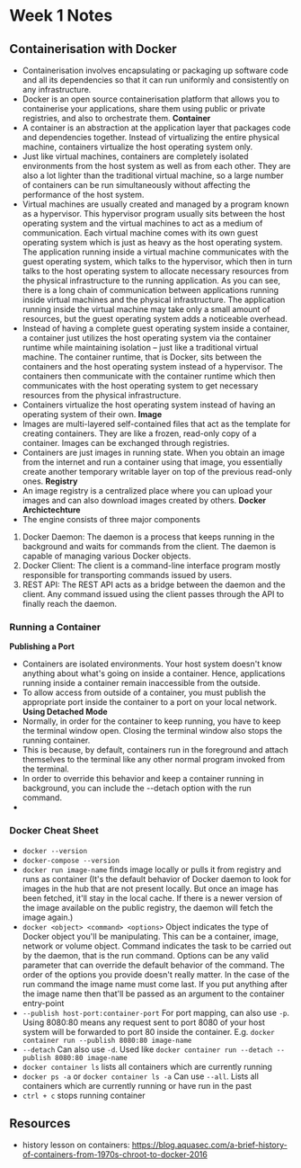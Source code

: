 # Week 1 Notes

## Containerisation with Docker
- Containerisation involves encapsulating or packaging up software code and all its dependencies so that it can run uniformly and consistently on any infrastructure. 
- Docker is an open source containerisation platform that allows you to containerise your applications, share them using public or private registries, and also to orchestrate them.
**Container**
- A container is an abstraction at the application layer that packages code and dependencies together. Instead of virtualizing the entire physical machine, containers virtualize the host operating system only.
- Just like virtual machines, containers are completely isolated environments from the host system as well as from each other. They are also a lot lighter than the traditional virtual machine, so a large number of containers can be run simultaneously without affecting the performance of the host system.
- Virtual machines are usually created and managed by a program known as a hypervisor. This hypervisor program usually sits between the host operating system and the virtual machines to act as a medium of communication. Each virtual machine comes with its own guest operating system which is just as heavy as the host operating system. The application running inside a virtual machine communicates with the guest operating system, which talks to the hypervisor, which then in turn talks to the host operating system to allocate necessary resources from the physical infrastructure to the running application. As you can see, there is a long chain of communication between applications running inside virtual machines and the physical infrastructure. The application running inside the virtual machine may take only a small amount of resources, but the guest operating system adds a noticeable overhead.
- Instead of having a complete guest operating system inside a container, a container just utilizes the host operating system via the container runtime while maintaining isolation – just like a traditional virtual machine. The container runtime, that is Docker, sits between the containers and the host operating system instead of a hypervisor. The containers then communicate with the container runtime which then communicates with the host operating system to get necessary resources from the physical infrastructure. 
- Containers virtualize the host operating system instead of having an operating system of their own.
**Image**
- Images are multi-layered self-contained files that act as the template for creating containers. They are like a frozen, read-only copy of a container. Images can be exchanged through registries. 
- Containers are just images in running state. When you obtain an image from the internet and run a container using that image, you essentially create another temporary writable layer on top of the previous read-only ones.
**Registry**
- An image registry is a centralized place where you can upload your images and can also download images created by others.
**Docker Archictechture**
- The engine consists of three major components
1. Docker Daemon: The daemon is a process that keeps running in the background and waits for commands from the client. The daemon is capable of managing various Docker objects.
2. Docker Client: The client is a command-line interface program mostly responsible for transporting commands issued by users.
3. REST API: The REST API acts as a bridge between the daemon and the client. Any command issued using the client passes through the API to finally reach the daemon.

### Running a Container
**Publishing a Port**
- Containers are isolated environments. Your host system doesn't know anything about what's going on inside a container. Hence, applications running inside a container remain inaccessible from the outside.
- To allow access from outside of a container, you must publish the appropriate port inside the container to a port on your local network.
**Using Detached Mode**
-  Normally, in order for the container to keep running, you have to keep the terminal window open. Closing the terminal window also stops the running container.
- This is because, by default, containers run in the foreground and attach themselves to the terminal like any other normal program invoked from the terminal.
- In order to override this behavior and keep a container running in background, you can include the --detach option with the run command.
- 

### Docker Cheat Sheet
- `docker --version`
- `docker-compose --version`
- `docker run image-name` finds image locally or pulls it from registry and runs as container (It's the default behavior of Docker daemon to look for images in the hub that are not present locally. But once an image has been fetched, it'll stay in the local cache. If there is a newer version of the image available on the public registry, the daemon will fetch the image again.)
- `docker <object> <command> <options>` Object indicates the type of Docker object you'll be manipulating. This can be a container, image, network or volume object. Command indicates the task to be carried out by the daemon, that is the run command. Options can be any valid parameter that can override the default behavior of the command. The order of the options you provide doesn't really matter. In the case of the run command the image name must come last. If you put anything after the image name then that'll be passed as an argument to the container entry-point
- `--publish host-port:container-port` For port mapping, can also use `-p`. Using 8080:80 means any request sent to port 8080 of your host system will be forwarded to port 80 inside the container. E.g. `docker container run --publish 8080:80 image-name`
- `--detach` Can also use `-d`. Used like `docker container run --detach --publish 8080:80 image-name`
- `docker container ls` lists all containers which are currently running
- `docker ps -a` or `docker container ls -a` Can use `--all`. Lists all containers which are currently running or have run in the past
- `ctrl + c` stops running container

## Resources
- history lesson on containers: https://blog.aquasec.com/a-brief-history-of-containers-from-1970s-chroot-to-docker-2016